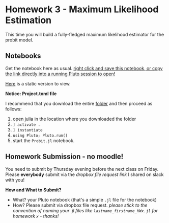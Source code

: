 # Homework 3 - Maximum Likelihood Estimation

This time you will build a fully-fledged maximum likelihood estimator for the probit model.

## Notebooks

Get the notebook here as usual. [right click and save this notebook, or copy the link directly into a running Pluto session to open!](https://github.com/floswald/NumericalMethods/blob/master/homework/homework3/Probit.jl)

[Here](https://raw.githack.com/floswald/NumericalMethods/master/homework/homework3/Probit.jl.html) is a static version to view.

**Notice: Project.toml file**

I recommend that you download the entire [folder](https://github.com/floswald/NumericalMethods/blob/master/homework/homework3) and then proceed as follows:

1. open julia in the location where you downloaded the folder
2. `] activate .`
3. `] instantiate`
4. `using Pluto; Pluto.run()`
5. start the `Probit.jl` notebook.



## Homework Submission - no moodle!

You need to submit by Thursday evening before the next class on Friday. Please **everybody** submit via the _dropbox file request link_ I shared on slack with you!

**How and What to Submit?**

* What? your Pluto notebook (that's a simple `.jl` file for the notebook)
* How? Please submit via dropbox file request. _please stick to the convention of naming your .jl files like `lastname_firstname_HWx.jl` for homework `x` - thanks!_